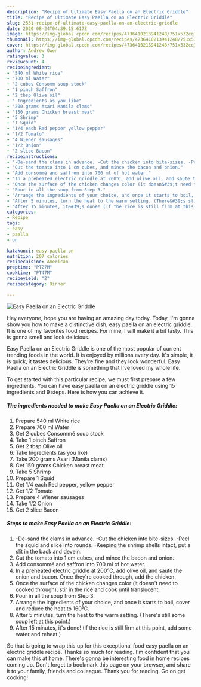 ```yaml
---
description: "Recipe of Ultimate Easy Paella on an Electric Griddle"
title: "Recipe of Ultimate Easy Paella on an Electric Griddle"
slug: 2531-recipe-of-ultimate-easy-paella-on-an-electric-griddle
date: 2020-08-24T04:39:15.617Z
image: https://img-global.cpcdn.com/recipes/4736410213941248/751x532cq70/easy-paella-on-an-electric-griddle-recipe-main-photo.jpg
thumbnail: https://img-global.cpcdn.com/recipes/4736410213941248/751x532cq70/easy-paella-on-an-electric-griddle-recipe-main-photo.jpg
cover: https://img-global.cpcdn.com/recipes/4736410213941248/751x532cq70/easy-paella-on-an-electric-griddle-recipe-main-photo.jpg
author: Andrew Owen
ratingvalue: 3
reviewcount: 4
recipeingredient:
- "540 ml White rice"
- "700 ml Water"
- "2 cubes Consomm soup stock"
- "1 pinch Saffron"
- "2 tbsp Olive oil"
- " Ingredients as you like"
- "200 grams Asari Manila clams"
- "150 grams Chicken breast meat"
- "5 Shrimp"
- "1 Squid"
- "1/4 each Red pepper yellow pepper"
- "1/2 Tomato"
- "4 Wiener sausages"
- "1/2 Onion"
- "2 slice Bacon"
recipeinstructions:
- "-De-sand the clams in advance. -Cut the chicken into bite-sizes. -Peel the squid and slice into rounds. -Keeping the shrimp shells intact, put a slit in the back and devein."
- "Cut the tomato into 1 cm cubes, and mince the bacon and onion."
- "Add consommé and saffron into 700 ml of hot water."
- "In a preheated electric griddle at 200℃, add olive oil, and saute the onion and bacon. Once they&#39;re cooked through, add the chicken."
- "Once the surface of the chicken changes color (it doesn&#39;t need to cooked through), stir in the rice and cook until translucent."
- "Pour in all the soup from Step 3."
- "Arrange the ingredients of your choice, and once it starts to boil, cover and reduce the heat to 160℃."
- "After 5 minutes, turn the heat to the warm setting. (There&#39;s still some soup left at this point.)"
- "After 15 minutes, it&#39;s done! (If the rice is still firm at this point, add some water and reheat.)"
categories:
- Recipe
tags:
- easy
- paella
- on

katakunci: easy paella on 
nutrition: 207 calories
recipecuisine: American
preptime: "PT27M"
cooktime: "PT47M"
recipeyield: "2"
recipecategory: Dinner

---
```



![Easy Paella on an Electric Griddle](https://img-global.cpcdn.com/recipes/4736410213941248/751x532cq70/easy-paella-on-an-electric-griddle-recipe-main-photo.jpg)

Hey everyone, hope you are having an amazing day today. Today, I'm gonna show you how to make a distinctive dish, easy paella on an electric griddle. It is one of my favorites food recipes. For mine, I will make it a bit tasty. This is gonna smell and look delicious.



Easy Paella on an Electric Griddle is one of the most popular of current trending foods in the world. It is enjoyed by millions every day. It's simple, it is quick, it tastes delicious. They're fine and they look wonderful. Easy Paella on an Electric Griddle is something that I've loved my whole life.


To get started with this particular recipe, we must first prepare a few ingredients. You can have easy paella on an electric griddle using 15 ingredients and 9 steps. Here is how you can achieve it.

<!--inarticleads1-->

##### The ingredients needed to make Easy Paella on an Electric Griddle:

1. Prepare 540 ml White rice
1. Prepare 700 ml Water
1. Get 2 cubes Consommé soup stock
1. Take 1 pinch Saffron
1. Get 2 tbsp Olive oil
1. Take  Ingredients (as you like)
1. Take 200 grams Asari (Manila clams)
1. Get 150 grams Chicken breast meat
1. Take 5 Shrimp
1. Prepare 1 Squid
1. Get 1/4 each Red pepper, yellow pepper
1. Get 1/2 Tomato
1. Prepare 4 Wiener sausages
1. Take 1/2 Onion
1. Get 2 slice Bacon




<!--inarticleads2-->

##### Steps to make Easy Paella on an Electric Griddle:

1. -De-sand the clams in advance. -Cut the chicken into bite-sizes. -Peel the squid and slice into rounds. -Keeping the shrimp shells intact, put a slit in the back and devein.
1. Cut the tomato into 1 cm cubes, and mince the bacon and onion.
1. Add consommé and saffron into 700 ml of hot water.
1. In a preheated electric griddle at 200℃, add olive oil, and saute the onion and bacon. Once they&#39;re cooked through, add the chicken.
1. Once the surface of the chicken changes color (it doesn&#39;t need to cooked through), stir in the rice and cook until translucent.
1. Pour in all the soup from Step 3.
1. Arrange the ingredients of your choice, and once it starts to boil, cover and reduce the heat to 160℃.
1. After 5 minutes, turn the heat to the warm setting. (There&#39;s still some soup left at this point.)
1. After 15 minutes, it&#39;s done! (If the rice is still firm at this point, add some water and reheat.)




So that is going to wrap this up for this exceptional food easy paella on an electric griddle recipe. Thanks so much for reading. I'm confident that you can make this at home. There's gonna be interesting food in home recipes coming up. Don't forget to bookmark this page on your browser, and share it to your family, friends and colleague. Thank you for reading. Go on get cooking!
